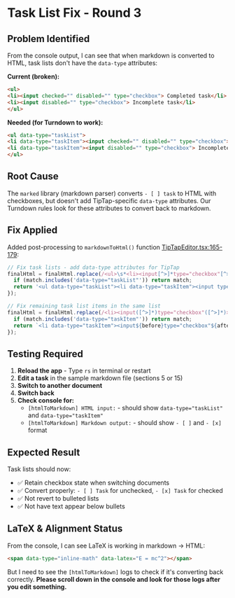 # Task List Fix - Round 3

## Problem Identified

From the console output, I can see that when markdown is converted to HTML, task lists don't have the `data-type` attributes:

**Current (broken):**
```html
<ul>
<li><input checked="" disabled="" type="checkbox"> Completed task</li>
<li><input disabled="" type="checkbox"> Incomplete task</li>
</ul>
```

**Needed (for Turndown to work):**
```html
<ul data-type="taskList">
<li data-type="taskItem"><input checked="" disabled="" type="checkbox"> Completed task</li>
<li data-type="taskItem"><input disabled="" type="checkbox"> Incomplete task</li>
</ul>
```

## Root Cause

The `marked` library (markdown parser) converts `- [ ] task` to HTML with checkboxes, but doesn't add TipTap-specific `data-type` attributes. Our Turndown rules look for these attributes to convert back to markdown.

## Fix Applied

Added post-processing to `markdownToHtml()` function [TipTapEditor.tsx:165-179](src/renderer/components/editor/TipTapEditor.tsx#L165-L179):

```typescript
// Fix task lists - add data-type attributes for TipTap
finalHtml = finalHtml.replace(/<ul>\s*<li><input[^>]*type="checkbox"[^>]*>/gi, (match) => {
  if (match.includes('data-type="taskList"')) return match;
  return '<ul data-type="taskList"><li data-type="taskItem"><input type="checkbox">';
});

// Fix remaining task list items in the same list
finalHtml = finalHtml.replace(/<li><input([^>]*)type="checkbox"([^>]*)>/gi, (match, before, after) => {
  if (match.includes('data-type="taskItem"')) return match;
  return `<li data-type="taskItem"><input${before}type="checkbox"${after}>`;
});
```

## Testing Required

1. **Reload the app** - Type `rs` in terminal or restart
2. **Edit a task** in the sample markdown file (sections 5 or 15)
3. **Switch to another document**
4. **Switch back**
5. **Check console for:**
   - `[htmlToMarkdown] HTML input:` - should show `data-type="taskList"` and `data-type="taskItem"`
   - `[htmlToMarkdown] Markdown output:` - should show `- [ ]` and `- [x]` format

## Expected Result

Task lists should now:
- ✅ Retain checkbox state when switching documents
- ✅ Convert properly: `- [ ] Task` for unchecked, `- [x] Task` for checked
- ✅ Not revert to bulleted lists
- ✅ Not have text appear below bullets

## LaTeX & Alignment Status

From the console, I can see LaTeX is working in markdown → HTML:
```html
<span data-type="inline-math" data-latex="E = mc^2"></span>
```

But I need to see the `[htmlToMarkdown]` logs to check if it's converting back correctly. **Please scroll down in the console and look for those logs after you edit something.**
